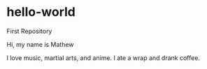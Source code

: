 # hello-world
First Repository

Hi, my name is Mathew

I love music, martial arts, and anime. 
I ate a wrap and drank coffee. 

